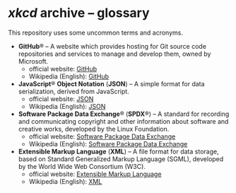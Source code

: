 <!--
SPDX-FileContributor: author: original
SPDX-FileCopyrightText: No rights reserved.
SPDX-FileName: ./glossary.md
SPDX-FileName: DOCUMENTATION
SPDX-FileType: SOURCE
SPDX-FileType: TEXT
SPDX-LicenseConcluded: CC0-1.0
SPDX-License-Identifier: CC0-1.0
-->

# _xkcd_ archive – glossary

This repository uses some uncommon terms and acronyms.

* **GitHub**® – A website which provides hosting for Git source code repositories and services to manage and develop them, owned by Microsoft.
  * official website: [GitHub](https://github.com/)
  * Wikipedia (English): [GitHub](https://en.wikipedia.org/wiki/GitHub)
* **JavaScript**® **Object Notation** (**JSON**) – A simple format for data serialization, derived from JavaScript.
  * official website: [JSON](https://www.json.org/json-en.html)
  * Wikipedia (English): [JSON](https://en.wikipedia.org/wiki/JSON)
* **Software Package Data Exchange**® (**SPDX**®) – A standard for recording and communicating copyright and other information about software and creative works, developed by the Linux Foundation.
  * official website: [Software Package Data Exchange](https://spdx.dev/)
  * Wikipedia (English): [Software Package Data Exchange](https://en.wikipedia.org/wiki/Software_Package_Data_Exchange)
* **Extensible Markup Language** (**XML**) – A file format for data storage, based on Standard Generalized Markup Language (SGML), developed by the World Wide Web Consortium (W3C).
  * official website: [Extensible Markup Language](https://www.w3.org/XML/)
  * Wikipedia (English): [XML](https://en.wikipedia.org/wiki/XML)
